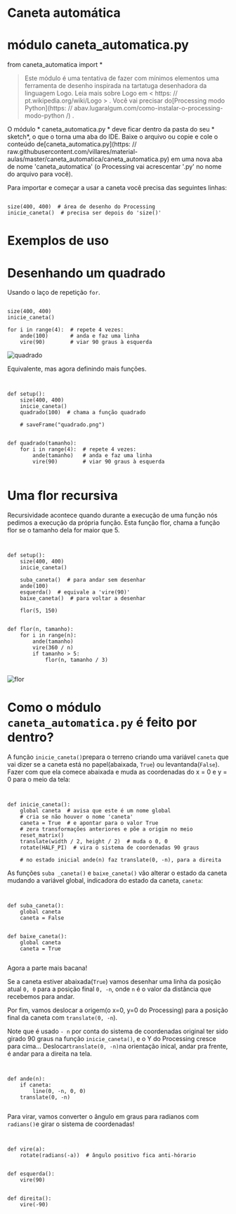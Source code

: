 # Caneta automática

# módulo caneta_automatica.py

from caneta_automatica import *
> Este módulo é uma tentativa de fazer com mínimos elementos uma ferramenta de desenho inspirada na tartatuga desenhadora da linguagem Logo. Leia mais sobre Logo em < https: // pt.wikipedia.org/wiki/Logo > . Você vai precisar do[Processing modo Python](https: // abav.lugaralgum.com/como-instalar-o-processing-modo-python /) .

O módulo * caneta_automatica.py * deve ficar dentro da pasta do seu * sketch*, o que o torna uma aba do IDE. Baixe o arquivo ou copie e cole o conteúdo de[caneta_automatica.py](https: // raw.githubusercontent.com/villares/material-aulas/master/caneta_automatica/caneta_automatica.py) em uma nova aba de nome 'caneta_automatica' (o Processing vai acrescentar '.py' no nome do arquivo para você).

Para importar e começar a usar a caneta você precisa das seguintes linhas:

```pyde

size(400, 400)  # área de desenho do Processing
inicie_caneta()  # precisa ser depois do 'size()'
```

# Exemplos de uso

# Desenhando um quadrado

Usando o laço de repetição `for`.

```pyde

size(400, 400)
inicie_caneta()

for i in range(4):  # repete 4 vezes:
    ande(100)       # anda e faz uma linha
    vire(90)        # viar 90 graus à esquerda
```

![quadrado](quadrado.png)

Equivalente, mas agora definindo mais funções.

```pyde


def setup():
    size(400, 400)
    inicie_caneta()
    quadrado(100)  # chama a função quadrado

    # saveFrame("quadrado.png")


def quadrado(tamanho):
    for i in range(4):  # repete 4 vezes:
        ande(tamanho)   # anda e faz uma linha
        vire(90)        # viar 90 graus à esquerda


```

# Uma flor recursiva

Recursividade acontece quando durante a execução de uma função nós pedimos a execução da própria função. Esta função flor, chama a função flor se o tamanho dela for maior que 5.

```pyde


def setup():
    size(400, 400)
    inicie_caneta()

    suba_caneta()  # para andar sem desenhar
    ande(100)
    esquerda()  # equivale a 'vire(90)'
    baixe_caneta()  # para voltar a desenhar

    flor(5, 150)


def flor(n, tamanho):
    for i in range(n):
        ande(tamanho)
        vire(360 / n)
        if tamanho > 5:
            flor(n, tamanho / 3)


```
![flor](caneta_flor.png)


# Como o módulo `caneta_automatica.py` é feito por dentro?

A função `inicie_caneta()`prepara o terreno criando uma variável `caneta` que vai dizer se a caneta está no papel(abaixada, `True`) ou levantanda(`False`). Fazer com que ela comece abaixada e muda as coordenadas do  x = 0 e y = 0 para o meio da tela:

```pyde


def inicie_caneta():
    global caneta  # avisa que este é um nome global
    # cria se não houver o nome 'caneta'
    caneta = True  # e apontar para o valor True
    # zera transformações anteriores e põe a origim no meio
    reset_matrix()
    translate(width / 2, height / 2)  # muda o 0, 0
    rotate(HALF_PI)  # vira o sistema de coordenadas 90 graus

    # no estado inicial ande(n) faz translate(0, -n), para a direita
```

As funções `suba _caneta()` e  `baixe_caneta()` vão alterar o estado da caneta mudando a variável global, indicadora do estado da caneta, `caneta`:

```pyde


def suba_caneta():
    global caneta
    caneta = False


def baixe_caneta():
    global caneta
    caneta = True


```

Agora a parte mais bacana!

Se a caneta estiver abaixada(`True`) vamos desenhar uma linha da posição atual `0, 0` para a posição final `0, -n`, onde `n` é o valor da distância que recebemos para andar.

Por fim, vamos deslocar a origem(o x=0, y=0 do Processing)  para a posição final da caneta com `translate(0, -n`).

Note que é usado `- n`  por conta do sistema de coordenadas original ter sido girado 90 graus na função `inicie_caneta()`, e o Y do Processing cresce para cima... Deslocar`translate(0, -n)`na orientação inical, andar pra frente, é andar para a direita na tela.

```pyde


def ande(n):
    if caneta:
        line(0, -n, 0, 0)
    translate(0, -n)


```

Para virar, vamos converter o ângulo em graus para radianos com `radians()`e girar o sistema de coordenadas!

```pyde


def vire(a):
    rotate(radians(-a))  # ângulo positivo fica anti-hórario


def esquerda():
    vire(90)


def direita():
    vire(-90)


```
